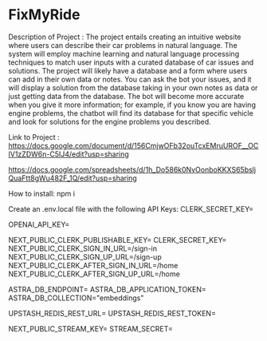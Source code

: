 # FixMyRide
Description of Project : 
The project entails creating an intuitive website where users can describe their car problems in natural language. The system will employ machine learning and natural language processing techniques to match user inputs with a curated database of car issues and solutions. The project will likely have a database and a form where users can add in their own data or notes. You can ask the bot your issues, and it will display a solution from the database taking in your own notes as data or just getting data from the database. The bot will become more accurate when you give it more information; for example, if you know you are having engine problems, the chatbot will find its database for that specific vehicle and look for solutions for the engine problems you described.

Link to Project : https://docs.google.com/document/d/156CmjwOFb32ouTcxEMruUROF__OCIV1zZDW6n-C5IJ4/edit?usp=sharing

https://docs.google.com/spreadsheets/d/1h_Do586k0NvOonboKKXS65bsljQuaFtt8gWu482F_1Q/edit?usp=sharing

How to install: npm i 

Create an .env.local file with the following API Keys:
CLERK_SECRET_KEY=

OPENAI_API_KEY=

NEXT_PUBLIC_CLERK_PUBLISHABLE_KEY=
CLERK_SECRET_KEY=
NEXT_PUBLIC_CLERK_SIGN_IN_URL=/sign-in
NEXT_PUBLIC_CLERK_SIGN_UP_URL=/sign-up
NEXT_PUBLIC_CLERK_AFTER_SIGN_IN_URL=/home
NEXT_PUBLIC_CLERK_AFTER_SIGN_UP_URL=/home

ASTRA_DB_ENDPOINT=
ASTRA_DB_APPLICATION_TOKEN=
ASTRA_DB_COLLECTION="embeddings"

UPSTASH_REDIS_REST_URL=
UPSTASH_REDIS_REST_TOKEN=

NEXT_PUBLIC_STREAM_KEY=
STREAM_SECRET=


